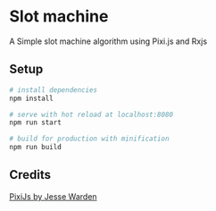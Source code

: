 # Slot machine

A Simple slot machine algorithm using Pixi.js and Rxjs

## Setup

``` bash
# install dependencies
npm install

# serve with hot reload at localhost:8080
npm run start

# build for production with minification
npm run build
```

## Credits
[PixiJs by Jesse Warden](https://www.youtube.com/channel/UCzBDmYcmynHX7mELvD0sWEA)
